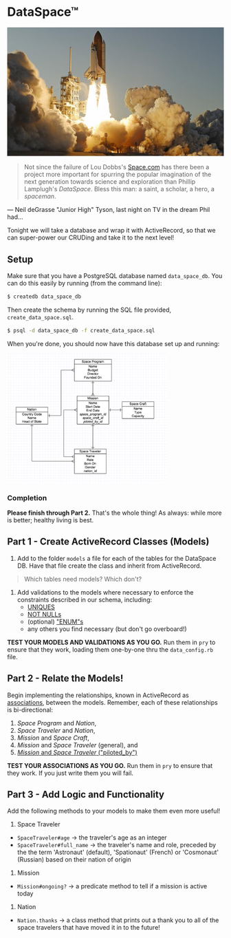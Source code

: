 # DataSpace™

![The final frontier](images/shuttle-launch.jpg)

> Not since the failure of Lou Dobbs's
> [Space.com](http://en.wikipedia.org/wiki/Space.com) has there been a project
> more important for spurring the popular imagination of the next generation
> towards science and exploration than Phillip Lamplugh's *DataSpace*. Bless
> this man: a saint, a scholar, a hero, a *spaceman*.

— Neil deGrasse "Junior High" Tyson, last night on TV in the dream Phil had...

Tonight we will take a database and wrap it with ActiveRecord, so that we can
super-power our CRUDing and take it to the next level!

## Setup

Make sure that you have a PostgreSQL database named `data_space_db`. You can do
this easily by running (from the command line):

```bash
$ createdb data_space_db
```

Then create the schema by running the SQL file provided,
`create_data_space.sql`.

```bash
$ psql -d data_space_db -f create_data_space.sql
```

When you're done, you should now have this database set up and running:

<img alt="DataSpace ERD" src="images/data_space_erd.png" height="300px">

### Completion

**Please finish through Part 2.** That's the whole thing! As always:
while more is better; healthy living is best.

## Part 1 - Create ActiveRecord Classes (Models)

1. Add to the folder `models` a file for each of the tables for the
   DataSpace DB. Have that file create the class and inherit from ActiveRecord.
  > Which tables need models? Which don't?

1. Add validations to the models where necessary to enforce the constraints
   described in our schema, including:
     - [UNIQUES](http://guides.rubyonrails.org/active_record_validations.html#uniqueness)
     - [NOT NULLs](http://guides.rubyonrails.org/active_record_validations.html#presence)
     - (optional) ["ENUM"s](http://guides.rubyonrails.org/active_record_validations.html#inclusion)
     - any others you find necessary (but don't go overboard!)

**TEST YOUR MODELS AND VALIDATIONS AS YOU GO.** Run them in `pry` to ensure
that they work, loading them one-by-one thru the `data_config.rb` file.

## Part 2 - Relate the Models!

Begin implementing the relationships, known in ActiveRecord as
[associations](http://guides.rubyonrails.org/association_basics.html), between
the models. Remember, each of these relationships is bi-directional:

1. *Space Program* and *Nation*,
1. *Space Traveler* and *Nation*,
1. *Mission* and *Space Craft*,
1. *Mission* and *Space Traveler* (general), and
1. [*Mission* and *Space Traveler* ("piloted_by")](http://www.spacevatican.org/2008/5/6/creating-multiple-associations-with-the-same-table)

**TEST YOUR ASSOCIATIONS AS YOU GO.** Run them in `pry` to ensure that they
work. If you just write them you will fail.

## Part 3 - Add Logic and Functionality

Add the following methods to your models to make them even more useful!

1. Space Traveler
  - `SpaceTraveler#age` → the traveler's age as an integer
  - `SpaceTraveler#full_name` → the traveler's name and role, preceded by the
    the term 'Astronaut' (default), 'Spationaut' (French) or 'Cosmonaut'
    (Russian) based on their nation of origin
1. Mission
  - `Mission#ongoing?` → a predicate method to tell if a mission is active today
1. Nation
  - `Nation.thanks` → a class method that prints out a thank you to all of the
    space travelers that have moved it in to the future!
